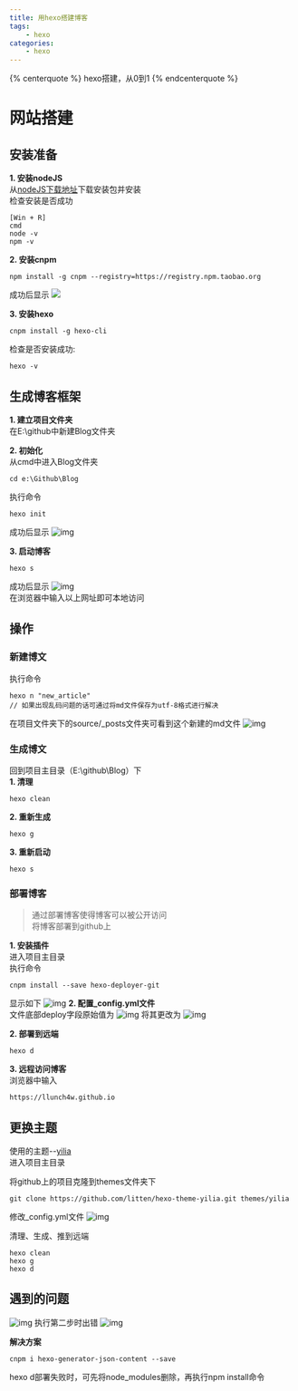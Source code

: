 ```yaml
---
title: 用hexo搭建博客
tags:
    - hexo
categories:
    - hexo
---
```

{% centerquote %} hexo搭建，从0到1 {% endcenterquote %}
<!-- more -->
# 网站搭建
## 安装准备
**1. 安装nodeJS**   
从[nodeJS下载地址](https://nodejs.org/en/)下载安装包并安装  
检查安装是否成功
```
[Win + R]
cmd
node -v
npm -v
```

**2. 安装cnpm**  
```
npm install -g cnpm --registry=https://registry.npm.taobao.org
```
成功后显示
![](./用hexo搭建博客/1.png)

**3. 安装hexo**   
```
cnpm install -g hexo-cli
```
检查是否安装成功:
```
hexo -v
```

## 生成博客框架
**1. 建立项目文件夹**  
在E:\\github中新建Blog文件夹  

**2. 初始化**   
从cmd中进入Blog文件夹
```
cd e:\Github\Blog
```
执行命令
```
hexo init
```
成功后显示
![img](./用hexo搭建博客/2.png)

**3. 启动博客**   
```
hexo s
```
成功后显示
![img](./用hexo搭建博客/3.png)   
在浏览器中输入以上网址即可本地访问   

## 操作
### 新建博文
执行命令
```
hexo n "new_article"
// 如果出现乱码问题的话可通过将md文件保存为utf-8格式进行解决
```
在项目文件夹下的source/_posts文件夹可看到这个新建的md文件
![img](./用hexo搭建博客/4.png)  

### 生成博文
回到项目主目录（E:\\github\Blog）下   
**1. 清理**   
```
hexo clean
```
**2. 重新生成**   
```
hexo g
```
**3. 重新启动**   
```
hexo s
```

### 部署博客
> 通过部署博客使得博客可以被公开访问   
> 将博客部署到github上   

**1. 安装插件**   
进入项目主目录   
执行命令
```
cnpm install --save hexo-deployer-git
```
显示如下
![img](./用hexo搭建博客/5.png)
**2. 配置_config.yml文件**    
文件底部deploy字段原始值为
![img](./用hexo搭建博客/6.png)
将其更改为
![img](./用hexo搭建博客/7.png)  

**2. 部署到远端**   
```
hexo d
```

**3. 远程访问博客**  
浏览器中输入
```
https://llunch4w.github.io
```

## 更换主题
使用的主题--[yilia](https://github.com/litten/hexo-theme-yilia)    
进入项目主目录  

将github上的项目克隆到themes文件夹下
```
git clone https://github.com/litten/hexo-theme-yilia.git themes/yilia
```

修改_config.yml文件
![img](./用hexo搭建博客/8.png) 

清理、生成、推到远端
```
hexo clean
hexo g
hexo d
```

## 遇到的问题
![img](./用hexo搭建博客/9.png)
执行第二步时出错
![img](./用hexo搭建博客/10.png)

**解决方案**   
```
cnpm i hexo-generator-json-content --save
```

hexo d部署失败时，可先将node_modules删除，再执行npm install命令

